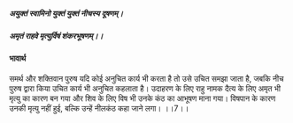 ##### अयुक्तं स्वामिनो युक्तं युक्तं नीचस्य दूषणम्।
##### अमृतं राहवे मृत्युर्विषं शंकरभूषणम्।। 

#### भावार्थ

समर्थ और शक्तिवान पुरुष यदि कोई अनुचित कार्य भी करता है तो उसे उचित समझा जाता है, जबकि नीच पुरुष द्वारा किया उचित कार्य भी अनुचित कहलाता है। उदाहरण के लिए राहु नामक दैत्य के लिए अमृत भी मृत्यु का कारण बन गया और शिव के लिए विष भी उनके कंठ का आभूषण माना गया। विषपान के कारण उनकी मृत्यु नहीं हुई, बल्कि उन्हें नीलकंठ कहा जाने लगा। ।।7।।